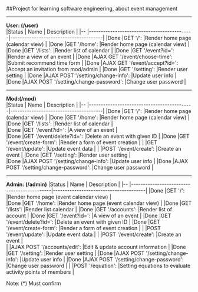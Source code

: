 
##Project for learning software engineering, about event management
***
**User:	(/user)**  
|Status    | Name 					| Description 				|
|--    	   |--------------------------------------------|---------------------------------------|
|Done	   |GET '/': 					|Render home page (calendar view)  	|
|Done	   |GET '/home': 				|Render home page (calendar view)  	|
|Done	   |GET '/lists': 				|Render list of calendar		| 
|Done	   |GET '/event?id=': 				|Render a view of an event  		|
|Done	   |AJAX GET '/event/choose-time':		|Submit recommend time form  		|
|Done	   |AJAX GET '/event/accept?id=':		|Accept an invitation from mod/admin  	|
|Done	   |GET '/setting':				|Render user setting  			|
|Done	   |AJAX POST '/setting/change-info':		|Update user info  			|
|Done	   |AJAX POST '/setting/change-password':	|Change user password  			|
***
**Mod:(/mod)**  
|Status    | Name 					| Description 				|
|--    	   |--------------------------------------------|---------------------------------------|
|Done	   |GET '/': 					|Render home page (calendar view)  	|
|Done	   |GET '/home': 				|Render home page (calendar view)  	|
|Done	   |GET '/lists': 				|Render list of calendar  		|	
|Done	   |GET '/event?id=': 				|A view of an event			|  
|Done	   |GET '/event/delete?id=':			|Delete an event with given ID  	|
|Done	   |GET '/event/create-form':			|Render a form of event creation  	|
|	   |GET '/event/update':			|Update event data  			|
|	   |POST '/event/create':			|Create an event  			|
|Done	   |GET '/setting':				|Render user setting			|  
|Done	   |AJAX POST '/setting/change-info':		|Update user info  			|
|Done	   |AJAX POST '/setting/change-password':	|Change user password  			|
***
**Admin: (/admin)** 
|Status    | Name 					| Description 				|
|--    	   |--------------------------------------------|---------------------------------------|
|Done	   |GET '/': 					|Render home page (event calendar view)	|  
|Done	   |GET '/home': 				|Render home page (event calendar view) | 
|Done	   |GET '/lists': 				|Render list calendar  			|
|Done	   |GET '/accounts':				|Render list of account  		|
|Done	   |GET '/event?id=': 				|A view of an event  			|
|Done	   |GET '/event/delete?id=':			|Delete an event with given ID  	|
|Done	   |GET '/event/create-form':			|Render a form of event creation  	|
|      	   |POST '/event/update':			|Update event data  			|
|      	   |POST '/event/create':			|Create an event  			|	
|     	   |AJAX POST '/accounts/edit':			|Edit & update account information  	|
|Done	   |GET '/setting':				|Render user setting  			|
|Done	   |AJAX POST '/setting/change-info':		|Update user info  			|
|Done	   |AJAX POST '/setting/change-password':	|Change user password  			|
|	   |POST '/equation':				|Setting equations to evaluate activity points of members |

Note: (*) Must confirm  
